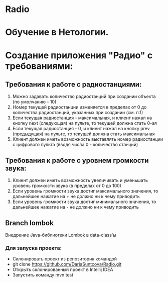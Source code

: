 # Radio
# Обучение в Нетологии.

# Создание приложения "Радио" с требованиями:
## Требования к работе с радиостанциями:


1. Можно задавать количество радиостанций при создании объекта (по умолчанию - 10)
2. Номер текущей радиостанции изменяется в пределах от 0 до количества радиостанций, указанных при создании (см. п.1)
3. Если текущая радиостанция - максимальная, и клиент нажал на кнопку next (следующая) на пульте, то текущей должна стать 0-ая
4. Если текущая радиостанция - 0, и клиент нажал на кнопку prev (предыдущая) на пульте, то текущей должна стать максимальная
5. Клиент должен иметь возможность выставлять номер радиостанции с цифрового пульта (вводя числа 0 - количество станций)

## Требования к работе с уровнем громкости звука:

1. Клиент должен иметь возможность увеличивать и уменьшать уровень громкости звука (в пределах от 0 до 100)
2. Если уровень громкости звука достиг максимального значения, то дальнейшее нажатие на + не должно ни к чему приводить
3. Если уровень громкости звука достиг минимального значения, то дальнейшее нажатие на - не должно ни к чему приводить

## Branch lombok

Внедрение Java-библиотеки Lombok в data-class'ы


### Для запуска проекта:

* Склонировать проект из репозитория командой
* git clone https://github.com/DariaSuntcova/Radio.git
* Открыть склонированный проект в Intellij IDEA
* Запустить команду mvn test
